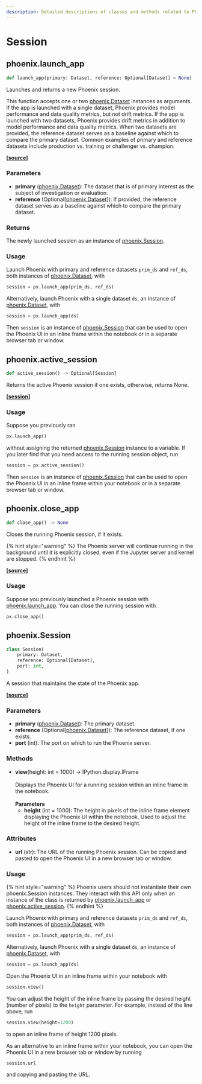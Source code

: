 ```yaml
---
description: Detailed descriptions of classes and methods related to Phoenix sessions
---
```


# Session

## phoenix.launch\_app

```python
def launch_app(primary: Dataset, reference: Optional[Dataset] = None) -> Session
```

Launches and returns a new Phoenix session.

This function accepts one or two [phoenix.Dataset](dataset-and-schema.md#phoenix.dataset) instances as arguments. If the app is launched with a single dataset, Phoenix provides model performance and data quality metrics, but not drift metrics. If the app is launched with two datasets, Phoenix provides drift metrics in addition to model performance and data quality metrics. When two datasets are provided, the reference dataset serves as a baseline against which to compare the primary dataset. Common examples of primary and reference datasets include production vs. training or challenger vs. champion.

**\[**[**source**](https://github.com/Arize-ai/phoenix/blob/main/src/phoenix/session/session.py)**]**

### Parameters

* **primary** ([phoenix.Dataset](dataset-and-schema.md#phoenix.dataset)): The dataset that is of primary interest as the subject of investigation or evaluation.
* **reference** (Optional\[[phoenix.Dataset](dataset-and-schema.md#phoenix.dataset)]): If provided, the reference dataset serves as a baseline against which to compare the primary dataset.

### Returns

The newly launched session as an instance of [phoenix.Session](session.md#phoenix.session).

### Usage

Launch Phoenix with primary and reference datasets `prim_ds` and `ref_ds`, both instances of [phoenix.Dataset](dataset-and-schema.md#phoenix.dataset), with

```python
session = px.launch_app(prim_ds, ref_ds)
```

Alternatively, launch Phoenix with a single dataset `ds`, an instance of [phoenix.Dataset](dataset-and-schema.md#phoenix.dataset), with

```python
session = px.launch_app(ds)
```

Then `session` is an instance of [phoenix.Session](session.md#phoenix.session) that can be used to open the Phoenix UI in an inline frame within the notebook or in a separate browser tab or window.

## phoenix.active\_session

```python
def active_session() -> Optional[Session]
```

Returns the active Phoenix session if one exists, otherwise, returns None.

**\[**[**session**](https://github.com/Arize-ai/phoenix/blob/main/src/phoenix/session/session.py)**]**

### Usage

Suppose you previously ran

```python
px.launch_app()
```

without assigning the returned [phoenix.Session](session.md#phoenix.session) instance to a variable. If you later find that you need access to the running session object, run

```python
session = px.active_session()
```

Then `session` is an instance of [phoenix.Session](session.md#phoenix.session) that can be used to open the Phoenix UI in an inline frame within your notebook or in a separate browser tab or window.

## phoenix.close\_app

```python
def close_app() -> None
```

Closes the running Phoenix session, if it exists.

{% hint style="warning" %}
The Phoenix server will continue running in the background until it is explicitly closed, even if the Jupyter server and kernel are stopped.
{% endhint %}

**\[**[**source**](https://github.com/Arize-ai/phoenix/blob/main/src/phoenix/session/session.py)**]**

### Usage

Suppose you previously launched a Phoenix session with [phoenix.launch\_app](session.md#phoenix.launch\_app). You can close the running session with

```python
px.close_app()
```

## phoenix.Session

```python
class Session(
    primary: Dataset,
    reference: Optional[Dataset],
    port: int,
)
```

A session that maintains the state of the Phoenix app.

**\[**[**source**](https://github.com/Arize-ai/phoenix/blob/main/src/phoenix/session/session.py)**]**

### Parameters

* **primary** ([phoenix.Dataset](dataset-and-schema.md#phoenix.dataset)): The primary dataset.
* **reference** (Optional\[[phoenix.Dataset](dataset-and-schema.md#phoenix.dataset)]): The reference dataset, if one exists.
* **port** (int): The port on which to run the Phoenix server.

### Methods

* **view**(height: int = 1000) -> IPython.display.IFrame\
  \
  Displays the Phoenix UI for a running session within an inline frame in the notebook.\
  \
  **Parameters**
  * **height** (int = 1000): The height in pixels of the inline frame element displaying the Phoenix UI within the notebook. Used to adjust the height of the inline frame to the desired height.

### Attributes

* **url** (str): The URL of the running Phoenix session. Can be copied and pasted to open the Phoenix UI in a new browser tab or window.

### Usage

{% hint style="warning" %}
Phoenix users should not instantiate their own phoenix.Session instances. They interact with this API only when an instance of the class is returned by [phoenix.launch\_app](session.md#phoenix.launch\_app) or [phoenix.active\_session](session.md#phoenix.active\_session).
{% endhint %}

Launch Phoenix with primary and reference datasets `prim_ds` and `ref_ds`, both instances of [phoenix.Dataset](dataset-and-schema.md#phoenix.dataset), with

```python
session = px.launch_app(prim_ds, ref_ds)
```

Alternatively, launch Phoenix with a single dataset `ds`, an instance of [phoenix.Dataset](dataset-and-schema.md#phoenix.dataset), with

```python
session = px.launch_app(ds)
```

Open the Phoenix UI in an inline frame within your notebook with

```python
session.view()
```

You can adjust the height of the inline frame by passing the desired height (number of pixels) to the `height` parameter. For example, instead of the line above, run

```python
session.view(height=1200)
```

to open an inline frame of height 1200 pixels.

As an alternative to an inline frame within your notebook, you can open the Phoenix UI in a new browser tab or window by running

```python
session.url
```

and copying and pasting the URL.
